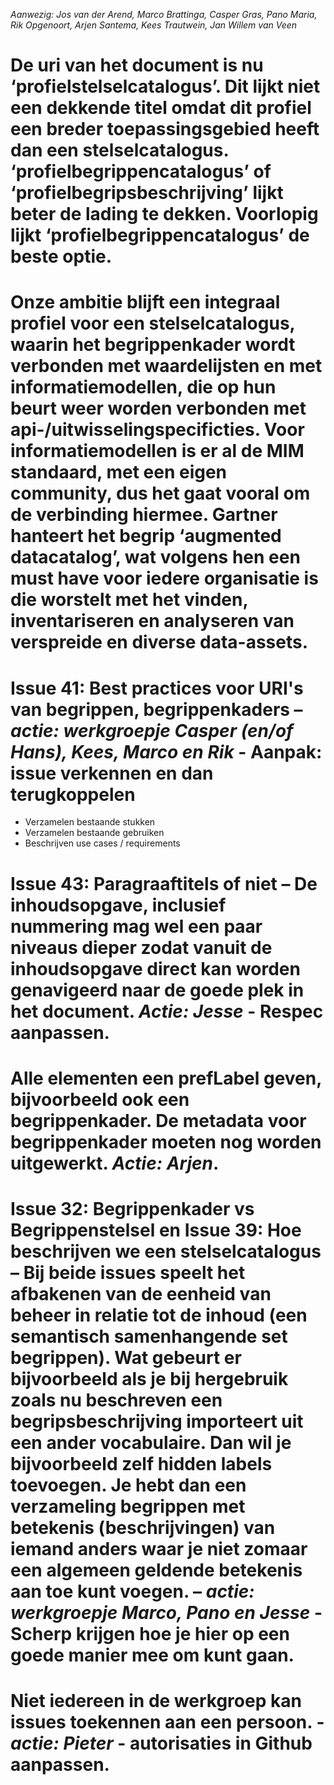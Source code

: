 *Aanwezig: Jos van der Arend, Marco Brattinga, Casper Gras, Pano Maria, Rik Opgenoort, Arjen Santema, Kees Trautwein, Jan Willem van Veen*
#	De uri van het document is nu ‘profielstelselcatalogus’. Dit lijkt niet een dekkende titel omdat dit profiel een breder toepassingsgebied heeft dan een stelselcatalogus. ‘profielbegrippencatalogus’ of ‘profielbegripsbeschrijving’ lijkt beter de lading te dekken. Voorlopig lijkt ‘profielbegrippencatalogus’ de beste optie.
#	Onze ambitie blijft een integraal profiel voor een stelselcatalogus, waarin het begrippenkader wordt verbonden met waardelijsten en met informatiemodellen, die op hun beurt weer worden verbonden met api-/uitwisselingspecificties. Voor informatiemodellen is er al de MIM standaard, met een eigen community, dus het gaat vooral om de verbinding hiermee. Gartner hanteert het begrip ‘augmented datacatalog’, wat volgens hen een must have voor iedere organisatie is die worstelt met het vinden, inventariseren en analyseren van verspreide en diverse data-assets.
#	Issue 41: Best practices voor URI's van begrippen, begrippenkaders – ***actie: werkgroepje Casper (en/of Hans), Kees, Marco en Rik*** - Aanpak: issue verkennen en dan terugkoppelen
  *	Verzamelen bestaande stukken
  *	Verzamelen bestaande gebruiken
  *	Beschrijven use cases / requirements
#	Issue 43: Paragraaftitels of niet – De inhoudsopgave, inclusief nummering mag wel een paar niveaus dieper zodat vanuit de inhoudsopgave direct kan worden genavigeerd naar de goede plek in het document. ***Actie: Jesse*** - Respec aanpassen.
#	Alle elementen een prefLabel geven, bijvoorbeeld ook een begrippenkader. De metadata voor begrippenkader moeten nog worden uitgewerkt. ***Actie: Arjen***.
#	Issue 32: Begrippenkader vs Begrippenstelsel en Issue 39: Hoe beschrijven we een stelselcatalogus – Bij beide issues speelt het afbakenen van de eenheid van beheer in relatie tot de inhoud (een semantisch samenhangende set begrippen). Wat gebeurt er bijvoorbeeld als je bij hergebruik zoals nu beschreven een begripsbeschrijving importeert uit een ander vocabulaire. Dan wil je bijvoorbeeld zelf hidden labels toevoegen. Je hebt dan een verzameling begrippen met betekenis (beschrijvingen) van iemand anders waar je niet zomaar een algemeen geldende betekenis aan toe kunt voegen.  – ***actie: werkgroepje Marco, Pano en Jesse*** - Scherp  krijgen hoe je hier op een goede manier mee om kunt gaan.
#	Niet iedereen in de werkgroep kan issues toekennen aan een persoon. - ***actie: Pieter*** - autorisaties in Github aanpassen.
